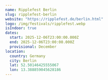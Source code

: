 ```yaml
---
name: Ripplefest Berlin
slug: ripplefest-berlin
website: "https://ripplefest.de/berlin.html"
logo: /img/festivals/ripplefest.webp
isIndoor: true
dates:
  start: 2025-12-06T23:00:00.000Z
  end: 2025-12-06T23:00:00.000Z
  provisional: December
location:
  country: Germany
  city: Berlin
  lat: 52.50146425555067
  lon: 13.388859045628186
---
```

